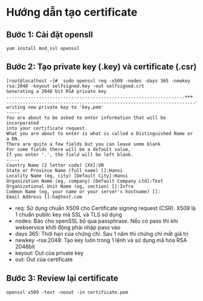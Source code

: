 # Hướng dẫn tạo certificate 
## Bước 1: Cài đặt opensll
 ```
 yum install mod_ssl openssl  
  ```
## Bước 2: Tạo private key (.key) và certificate (.csr) 
```
[root@localhost ~]#  sudo openssl req -x509 -nodes -days 365 -newkey rsa:2048 -keyout selfsigned.key -out selfsigned.crt
Generating a 2048 bit RSA private key
..................................................................+++
......................................................................+++
writing new private key to 'key.pem'
-----
You are about to be asked to enter information that will be incorporated
into your certificate request.
What you are about to enter is what is called a Distinguished Name or a DN.
There are quite a few fields but you can leave some blank
For some fields there will be a default value,
If you enter '.', the field will be left blank.
-----
Country Name (2 letter code) [XX]:VN
State or Province Name (full name) []:Hanoi
Locality Name (eg, city) [Default City]:Hanoi
Organization Name (eg, company) [Default Company Ltd]:Test
Organizational Unit Name (eg, section) []:Infra
Common Name (eg, your name or your server's hostname) []:
Email Address []:ha@test.com
```
 - req: Sử dụng chuẩn X509 cho Certificate signing request (CSR). X509 là 1 chuẩn public key mà SSL và TLS sử dụng
 - nodes: Báo cho openSSL bỏ qua passphrase. Nếu có pass thì khi webservice khởi động phải nhập pass vào
 - days 365: Thời hạn của chứng chỉ. Sau 1 năm thì chứng chỉ mất giá trị
 - newkey -rsa:2048: Tạo key luôn trong 1 lệnh và sử dụng mã hóa RSA 2048bit
 - keyout: Out của private key
 - out: Out của certificate 
## Bước 3: Review lại certificate
```
openssl x509 -text -noout -in certificate.pem
```
